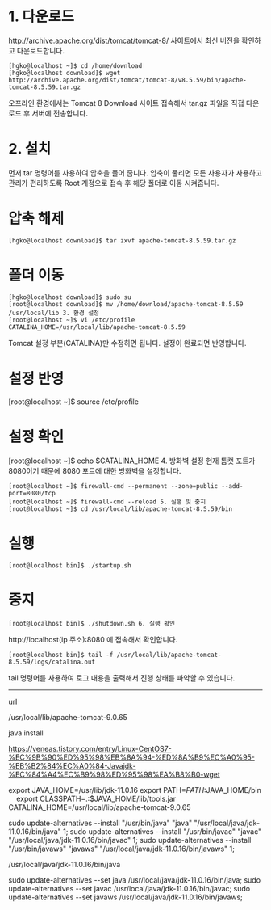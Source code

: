 # 1. 다운로드

http://archive.apache.org/dist/tomcat/tomcat-8/ 사이트에서 최신 버전을 확인하고 다운로드합니다.

```
[hgko@localhost ~]$ cd /home/download
[hgko@localhost download]$ wget http://archive.apache.org/dist/tomcat/tomcat-8/v8.5.59/bin/apache-tomcat-8.5.59.tar.gz
```

오프라인 환경에서는 Tomcat 8 Download 사이트 접속해서 tar.gz 파일을 직접 다운로드 후 서버에 전송합니다.

# 2. 설치

먼저 tar 명령어를 사용하여 압축을 풀어 줍니다. 압축이 풀리면 모든 사용자가 사용하고 관리가 편리하도록 Root 계정으로 접속 후 해당 폴더로 이동 시켜줍니다.

# 압축 해제

```
[hgko@localhost download]$ tar zxvf apache-tomcat-8.5.59.tar.gz
```

# 폴더 이동

```
[hgko@localhost download]$ sudo su
[root@localhost download]$ mv /home/download/apache-tomcat-8.5.59 /usr/local/lib 3. 환경 설정
[root@localhost ~]$ vi /etc/profile
CATALINA_HOME=/usr/local/lib/apache-tomcat-8.5.59
```

Tomcat 설정 부분(CATALINA)만 수정하면 됩니다. 설정이 완료되면 반영합니다.

# 설정 반영

[root@localhost ~]$ source /etc/profile

# 설정 확인

[root@localhost ~]$ echo $CATALINA_HOME 4. 방화벽 설정
현재 톰캣 포트가 8080이기 때문에 8080 포트에 대한 방화벽을 설정합니다.

```
[root@localhost ~]$ firewall-cmd --permanent --zone=public --add-port=8080/tcp
[root@localhost ~]$ firewall-cmd --reload 5. 실행 및 중지
[root@localhost ~]$ cd /usr/local/lib/apache-tomcat-8.5.59/bin
```

# 실행

```
[root@localhost bin]$ ./startup.sh
```

# 중지

```
[root@localhost bin]$ ./shutdown.sh 6. 실행 확인
```

http://localhost(ip 주소):8080 에 접속해서 확인합니다.

```
[root@localhost bin]$ tail -f /usr/local/lib/apache-tomcat-8.5.59/logs/catalina.out
```

tail 명령어를 사용하여 로그 내용을 출력해서 진행 상태를 파악할 수 있습니다.

---

url

/usr/local/lib/apache-tomcat-9.0.65

java install

https://veneas.tistory.com/entry/Linux-CentOS7-%EC%9B%90%ED%95%98%EB%8A%94-%ED%8A%B9%EC%A0%95-%EB%B2%84%EC%A0%84-Javajdk-%EC%84%A4%EC%B9%98%ED%95%98%EA%B8%B0-wget

export JAVA_HOME=/usr/lib/jdk-11.0.16
export PATH=$PATH:$JAVA_HOME/bin    
export CLASSPATH=.:$JAVA_HOME/lib/tools.jar
CATALINA_HOME=/usr/local/lib/apache-tomcat-9.0.65

sudo update-alternatives --install "/usr/bin/java" "java" "/usr/local/java/jdk-11.0.16/bin/java" 1;
sudo update-alternatives --install "/usr/bin/javac" "javac" "/usr/local/java/jdk-11.0.16/bin/javac" 1;
sudo update-alternatives --install "/usr/bin/javaws" "javaws" "/usr/local/java/jdk-11.0.16/bin/javaws" 1;

/usr/local/java/jdk-11.0.16/bin/java

sudo update-alternatives --set java /usr/local/java/jdk-11.0.16/bin/java;
sudo update-alternatives --set javac /usr/local/java/jdk-11.0.16/bin/javac;
sudo update-alternatives --set javaws /usr/local/java/jdk-11.0.16/bin/javaws;
